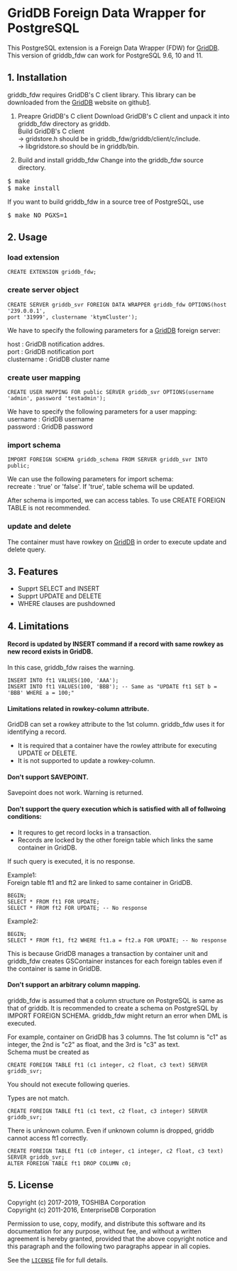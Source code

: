 # GridDB Foreign Data Wrapper for PostgreSQL

This PostgreSQL extension is a Foreign Data Wrapper (FDW) for [GridDB][1].  
This version of griddb_fdw can work for PostgreSQL 9.6, 10 and 11.  


## 1. Installation
griddb_fdw requires GridDB's C client library. This library can be downloaded from the [GridDB][1] website on github[1].

1. Preapre GridDB's C client
    Download GridDB's C client and unpack it into griddb_fdw directory as griddb.  
    Build GridDB's C client  
    -> gridstore.h should be in griddb_fdw/griddb/client/c/include.  
    -> libgridstore.so should be in griddb/bin.  

2. Build and install griddb_fdw
    Change into the griddb_fdw source directory.
<pre>
$ make
$ make install
</pre>


If you want to build griddb_fdw in a source tree of PostgreSQL, use


<pre>
$ make NO_PGXS=1
</pre>

## 2. Usage
### load extension
```
CREATE EXTENSION griddb_fdw;
```
### create server object
```
CREATE SERVER griddb_svr FOREIGN DATA WRAPPER griddb_fdw OPTIONS(host '239.0.0.1',  
port '31999', clustername 'ktymCluster');
```

We have to specify the following parameters for a [GridDB][1] foreign server:

host : GridDB notification addres.  
port : GridDB notification port  
clustername : GridDB cluster name  

### create user mapping
```
CREATE USER MAPPING FOR public SERVER griddb_svr OPTIONS(username 'admin', password 'testadmin');
```

We have to specify the following parameters for a user mapping:  
username : GridDB username  
password : GridDB password  

### import schema
```
IMPORT FOREIGN SCHEMA griddb_schema FROM SERVER griddb_svr INTO public;
```

We can use the following parameters for import schema:  
recreate : 'true' or 'false'. If 'true', table schema will be updated.  

After schema is imported, we can access tables.
To use CREATE FOREIGN TABLE is not recommended.

### update and delete

The container must have rowkey on [GridDB][1] in order to execute update and delete query.


## 3. Features
- Supprt SELECT and INSERT
- Supprt UPDATE and DELETE
- WHERE clauses are pushdowned

## 4. Limitations
#### Record is updated by INSERT command if a record with same rowkey as new record exists in GridDB.
In this case, griddb_fdw raises the warning.
```
INSERT INTO ft1 VALUES(100, 'AAA');
INSERT INTO ft1 VALUES(100, 'BBB'); -- Same as "UPDATE ft1 SET b = 'BBB' WHERE a = 100;"
```

#### Limitations related in rowkey-column attribute.
GridDB can set a rowkey attribute to the 1st column.
griddb_fdw uses it for identifying a record.
- It is required that a container have the rowley attribute for executing UPDATE or DELETE.
- It is not supported to update a rowkey-column.

#### Don't support SAVEPOINT.
Savepoint does not work. Warning is returned.

#### Don't support the query execution which is satisfied with all of follwoing conditions:  
- It requres to get record locks in a transaction.
- Records are locked by the other foreign table which links the same container in GridDB.

If such query is executed, it is no response.

Example1:  
Foreign table ft1 and ft2 are linked to same container in GridDB.
```
BEGIN;
SELECT * FROM ft1 FOR UPDATE;
SELECT * FROM ft2 FOR UPDATE; -- No response
```
Example2:
```
BEGIN;
SELECT * FROM ft1, ft2 WHERE ft1.a = ft2.a FOR UPDATE; -- No response
```
This is because GridDB manages a transaction by container unit and griddb_fdw creates GSContainer instances for each foreign tables even if the container is same in GridDB.

#### Don't support an arbitrary column mapping.
griddb_fdw is assumed that a column structure on PostgreSQL is same as that of griddb.
It is recommended to create a schema on PostgreSQL by IMPORT FOREIGN SCHEMA.
griddb_fdw might return an error when DML is executed.

For example, container on GridDB has 3 columns. The 1st column is "c1" as integer, the 2nd is "c2" as float, and the 3rd is "c3" as text.  
Schema must be created as
```
CREATE FOREIGN TABLE ft1 (c1 integer, c2 float, c3 text) SERVER griddb_svr;
```

You should not execute following queries.  

Types are not match.
```
CREATE FOREIGN TABLE ft1 (c1 text, c2 float, c3 integer) SERVER griddb_svr;
```
There is unknown column.
Even if unknown column is dropped, griddb cannot access ft1 correctly.
```
CREATE FOREIGN TABLE ft1 (c0 integer, c1 integer, c2 float, c3 text) SERVER griddb_svr;
ALTER FOREIGN TABLE ft1 DROP COLUMN c0;
```


## 5. License
Copyright (c) 2017-2019, TOSHIBA Corporation  
Copyright (c) 2011-2016, EnterpriseDB Corporation

Permission to use, copy, modify, and distribute this software and its
documentation for any purpose, without fee, and without a written agreement is
hereby granted, provided that the above copyright notice and this paragraph and
the following two paragraphs appear in all copies.

See the [`LICENSE`][2] file for full details.

[1]: https://github.com/griddb
[2]: LICENSE


